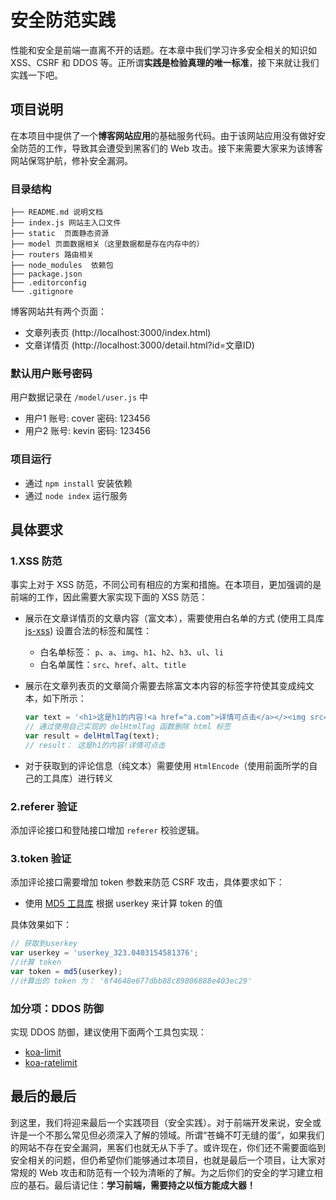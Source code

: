 # 安全防范实践
性能和安全是前端一直离不开的话题。在本章中我们学习许多安全相关的知识如 XSS、CSRF 和 DDOS 等。正所谓**实践是检验真理的唯一标准**，接下来就让我们实践一下吧。

## 项目说明
在本项目中提供了一个**博客网站应用**的基础服务代码。由于该网站应用没有做好安全防范的工作，导致其会遭受到黑客们的 Web 攻击。接下来需要大家来为该博客网站保驾护航，修补安全漏洞。

### 目录结构
```
├── README.md 说明文档
├── index.js 网站主入口文件
├── static  页面静态资源
├── model 页面数据相关（这里数据都是存在内存中的）
├── routers 路由相关
├── node_modules  依赖包
├── package.json
├── .editorconfig
└── .gitignore
```

博客网站共有两个页面：
* 文章列表页 (http://localhost:3000/index.html)
* 文章详情页 (http://localhost:3000/detail.html?id=文章ID)

### 默认用户账号密码
用户数据记录在 `/model/user.js` 中
- 用户1 账号: cover 密码: 123456
- 用户2 账号: kevin 密码: 123456

### 项目运行
* 通过 `npm install` 安装依赖
* 通过 `node index` 运行服务


## 具体要求

### 1.XSS 防范
事实上对于 XSS 防范，不同公司有相应的方案和措施。在本项目，更加强调的是前端的工作，因此需要大家实现下面的 XSS 防范：
* 展示在文章详情页的文章内容（富文本），需要使用白名单的方式 (使用工具库 [js-xss](https://github.com/leizongmin/js-xss)) 设置合法的标签和属性：
  * 白名单标签： `p`、`a`、`img`、`h1`、`h2`、`h3`、`ul`、`li`
  * 白名单属性：`src`、`href`、`alt`、`title`
* 展示在文章列表页的文章简介需要去除富文本内容的标签字符使其变成纯文本，如下所示：
  
  ```js
  var text = '<h1>这是h1的内容!<a href="a.com">详情可点击</a></><img src="a.jpg" />';
  // 通过使用自己实现的 delHtmlTag 函数删除 html 标签
  var result = delHtmlTag(text);
  // result： 这是h1的内容!详情可点击
  ```
  
* 对于获取到的评论信息（纯文本）需要使用 `HtmlEncode`（使用前面所学的自己的工具库）进行转义


### 2.referer 验证
添加评论接口和登陆接口增加 `referer` 校验逻辑。

### 3.token 验证
添加评论接口需要增加 token 参数来防范 CSRF 攻击，具体要求如下：

- 使用 [MD5 工具库](https://github.com/blueimp/JavaScript-MD5) 根据 userkey 来计算 token 的值

具体效果如下：
```js
// 获取到userkey
var userkey = 'userkey_323.0403154581376';
//计算 token
var token = md5(userkey); 
//计算出的 token 为： '6f4648e677dbb88c89806888e403ec29'
```

### 加分项：DDOS 防御
实现 DDOS 防御，建议使用下面两个工具包实现：

* [koa-limit](https://github.com/cnpm/koa-limit)
* [koa-ratelimit](https://github.com/koajs/ratelimit)

## 最后的最后
到这里，我们将迎来最后一个实践项目（安全实践）。对于前端开发来说，安全或许是一个不那么常见但必须深入了解的领域。所谓“苍蝇不叮无缝的蛋”，如果我们的网站不存在安全漏洞，黑客们也就无从下手了。或许现在，你们还不需要面临到安全相关的问题，但仍希望你们能够通过本项目，也就是最后一个项目，让大家对常规的 Web 攻击和防范有一个较为清晰的了解。为之后你们的安全的学习建立相应的基石。最后请记住：**学习前端，需要持之以恒方能成大器！** 